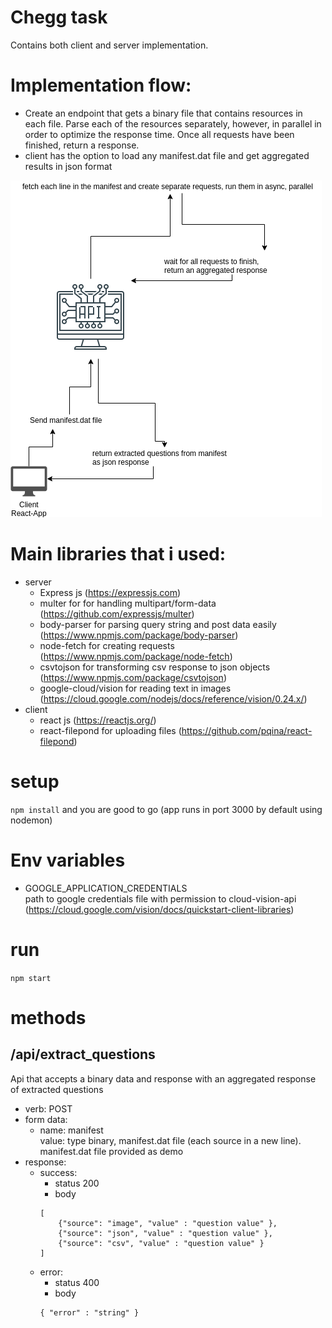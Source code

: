 # Chegg task
Contains both client and server implementation.

# Implementation flow:
 - Create an endpoint that gets a binary file that contains resources in each file. Parse each of the 
 resources separately, however, in parallel in order to optimize the response time. Once all requests have been
 finished, return a response.
 - client has the option to load any manifest.dat file and get aggregated results in json format   
 
![chegg-task-diagram](chegg-task-diagram.png)

# Main libraries that i used:
 - server
    - Express js (https://expressjs.com)
    - multer for for handling multipart/form-data (https://github.com/expressjs/multer)
    - body-parser for parsing query string and post data easily (https://www.npmjs.com/package/body-parser)
    - node-fetch for creating requests (https://www.npmjs.com/package/node-fetch)
    - csvtojson for transforming csv response to json objects (https://www.npmjs.com/package/csvtojson)
    - google-cloud/vision for reading text in images (https://cloud.google.com/nodejs/docs/reference/vision/0.24.x/)
 - client
    - react js (https://reactjs.org/)
    - react-filepond for uploading files (https://github.com/pqina/react-filepond)


# setup
`npm install` and you are good to go (app runs in port 3000 by default using nodemon)

# Env variables
 - GOOGLE_APPLICATION_CREDENTIALS   
 path to google credentials file with permission to cloud-vision-api (https://cloud.google.com/vision/docs/quickstart-client-libraries)

# run
`npm start`

# methods
## /api/extract_questions
Api that accepts a binary data and response with an aggregated response of extracted questions
 - verb: POST
 - form data:
    - name: manifest   
      value: type binary, manifest.dat file (each source in a new line). manifest.dat file provided as demo
 - response:
    - success:
        - status 200
        - body
         ```
         [ 
             {"source": "image", "value" : "question value" }, 
             {"source": "json", "value" : "question value" },
             {"source": "csv", "value" : "question value" }
         ]
         ```
    - error:
        - status 400
        - body
         ```
         { "error" : "string" }
         ```